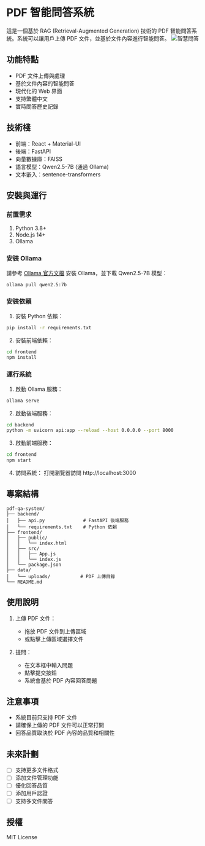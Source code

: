 # PDF 智能問答系統

這是一個基於 RAG (Retrieval-Augmented Generation) 技術的 PDF 智能問答系統。系統可以讓用戶上傳 PDF 文件，並基於文件內容進行智能問答。
![智慧問答](https://github.com/user-attachments/assets/8ab951d3-b0a1-4c59-973b-522f8bc46acf)


## 功能特點

- PDF 文件上傳與處理
- 基於文件內容的智能問答
- 現代化的 Web 界面
- 支持繁體中文
- 實時問答歷史記錄

## 技術棧

- 前端：React + Material-UI
- 後端：FastAPI
- 向量數據庫：FAISS
- 語言模型：Qwen2.5-7B (通過 Ollama)
- 文本嵌入：sentence-transformers

## 安裝與運行

### 前置需求

1. Python 3.8+
2. Node.js 14+
3. Ollama

### 安裝 Ollama

請參考 [Ollama 官方文檔](https://ollama.ai/) 安裝 Ollama，並下載 Qwen2.5-7B 模型：

```bash
ollama pull qwen2.5:7b
```

### 安裝依賴

1. 安裝 Python 依賴：
```bash
pip install -r requirements.txt
```

2. 安裝前端依賴：
```bash
cd frontend
npm install
```

### 運行系統

1. 啟動 Ollama 服務：
```bash
ollama serve
```

2. 啟動後端服務：
```bash
cd backend
python -m uvicorn api:app --reload --host 0.0.0.0 --port 8000
```

3. 啟動前端服務：
```bash
cd frontend
npm start
```

4. 訪問系統：
打開瀏覽器訪問 http://localhost:3000

## 專案結構

```
pdf-qa-system/
├── backend/
│   ├── api.py              # FastAPI 後端服務
│   └── requirements.txt    # Python 依賴
├── frontend/
│   ├── public/
│   │   └── index.html
│   ├── src/
│   │   ├── App.js
│   │   └── index.js
│   └── package.json
├── data/
│   └── uploads/           # PDF 上傳目錄
└── README.md
```

## 使用說明

1. 上傳 PDF 文件：
   - 拖放 PDF 文件到上傳區域
   - 或點擊上傳區域選擇文件

2. 提問：
   - 在文本框中輸入問題
   - 點擊提交按鈕
   - 系統會基於 PDF 內容回答問題

## 注意事項

- 系統目前只支持 PDF 文件
- 請確保上傳的 PDF 文件可以正常打開
- 回答品質取決於 PDF 內容的品質和相關性

## 未來計劃

- [ ] 支持更多文件格式
- [ ] 添加文件管理功能
- [ ] 優化回答品質
- [ ] 添加用戶認證
- [ ] 支持多文件問答

## 授權

MIT License 
